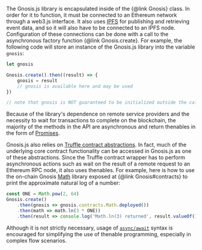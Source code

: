 The Gnosis.js library is encapsulated inside of the {@link Gnosis} class. In order for it to function, it must be connected to an Ethereum network through a web3.js interface. It also uses [IPFS](https://ipfs.io/) for publishing and retrieving event data, and so it will also have to be connected to an IPFS node. Configuration of these connections can be done with a call to the asynchronous factory function {@link Gnosis.create}. For example, the following code will store an instance of the Gnosis.js library into the variable `gnosis`:

```js
let gnosis

Gnosis.create().then((result) => {
    gnosis = result
    // gnosis is available here and may be used
})

// note that gnosis is NOT guaranteed to be initialized outside the callback scope here
```

Because of the library's dependence on remote service providers and the necessity to wait for transactions to complete on the blockchain, the majority of the methods in the API are asynchronous and return thenables in the form of [Promises](https://developer.mozilla.org/en-US/docs/Web/JavaScript/Guide/Using_promises).

Gnosis.js also relies on [Truffle contract abstractions](https://github.com/trufflesuite/truffle-contract). In fact, much of the underlying core contract functionality can be accessed in Gnosis.js as one of these abstractions. Since the Truffle contract wrapper has to perform asynchronous actions such as wait on the result of a remote request to an Ethereum RPC node, it also uses thenables. For example, here is how to use the on-chain Gnosis [Math](https://gnosis.github.io/gnosis-contracts/docs/Math/) library exposed at {@link Gnosis#contracts} to print the approximate natural log of a number:

```js
const ONE = Math.pow(2, 64)
Gnosis.create()
    .then(gnosis => gnosis.contracts.Math.deployed())
    .then(math => math.ln(3 * ONE))
    .then(result => console.log('Math.ln(3) returned', result.valueOf() / ONE))
```

Although it is not strictly necessary, usage of [`async/await`](https://developer.mozilla.org/en-US/docs/Web/JavaScript/Reference/Statements/async_function) syntax is encouraged for simplifying the use of thenable programming, especially in complex flow scenarios.
